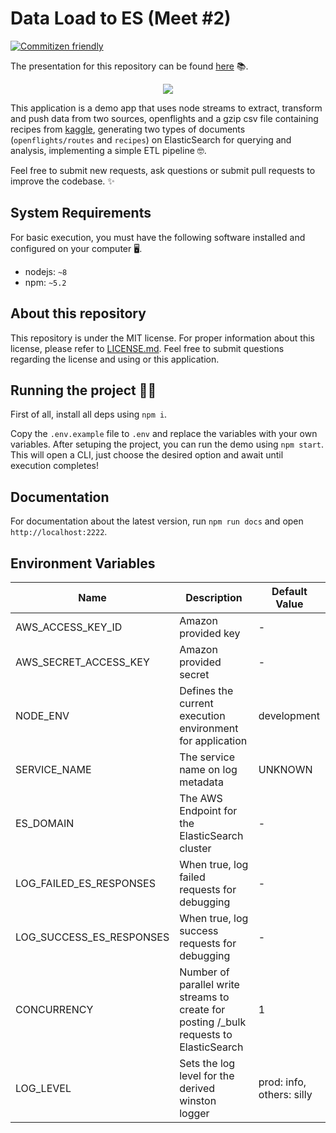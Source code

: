 # Data Load to ES (Meet #2)

[![Commitizen friendly](https://img.shields.io/badge/commitizen-friendly-brightgreen.svg)](http://commitizen.github.io/cz-cli/)

The presentation for this repository can be found [here](https://docs.google.com/presentation/d/1nzPfF8aO1JO2yAXRRfd4pH_6ebVY273TNNWVuV9GCSQ/edit?usp=sharing) 📚.

<p align="center">
  <img src="demo.gif?raw=true"/>
</p>

This application is a demo app that uses node streams to extract, transform and push data from two sources, openflights and a gzip csv file containing recipes from [kaggle](https://www.kaggle.com/shuyangli94/food-com-recipes-and-user-interactions/version/2), generating two types of documents (`openflights/routes` and `recipes`) on ElasticSearch for querying and analysis, implementing a simple ETL pipeline 🤓.

Feel free to submit new requests, ask questions or submit pull requests to improve the codebase. ✨

## System Requirements

For basic execution, you must have the following software installed and configured on your computer 🖥.

- nodejs: `~8`
- npm: `~5.2`

## About this repository

This repository is under the MIT license. For proper information about this license, please refer to [LICENSE.md](https://github.com/zrpaplicacoes/demo-etl-pipeline-elasticsearch/blob/master/LICENSE.md). Feel free to submit questions regarding the license and using or this application.

## Running the project 🏃‍♂️

First of all, install all deps using `npm i`.

Copy the `.env.example` file to `.env` and replace the variables with your own variables. After setuping the project, you can run the demo using `npm start`. This will open a CLI, just choose the desired option and await until execution completes!

## Documentation

For documentation about the latest version, run `npm run docs` and open `http://localhost:2222`.

## Environment Variables

|Name|Description|Default Value|
|-|-|-|
|AWS_ACCESS_KEY_ID|Amazon provided key|-|
|AWS_SECRET_ACCESS_KEY|Amazon provided secret|-|
|NODE_ENV| Defines the current execution environment for application |development|
|SERVICE_NAME|The service name on log metadata|UNKNOWN|
|ES_DOMAIN| The AWS Endpoint for the ElasticSearch cluster|-|
|LOG_FAILED_ES_RESPONSES|When true, log failed requests for debugging|-|
|LOG_SUCCESS_ES_RESPONSES|When true, log success requests for debugging|-|
|CONCURRENCY|Number of parallel write streams to create for posting /_bulk requests to ElasticSearch|1|
|LOG_LEVEL|Sets the log level for the derived winston logger|prod: info, others: silly|
